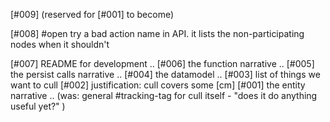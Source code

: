 
[#009]       (reserved for [#001] to become)

[#008] #open try a bad action name in API. it lists the non-participating
             nodes when it shouldn't

[#007]       README for development ..
[#006]       the function narrative ..
[#005]       the persist calls narrative ..
[#004]       the datamodel ..
[#003]       list of things we want to cull
[#002]       justification: cull covers some [cm]
[#001]       the entity narrative ..
             (was: general #tracking-tag for cull itself -
               "does it do anything useful yet?" )
